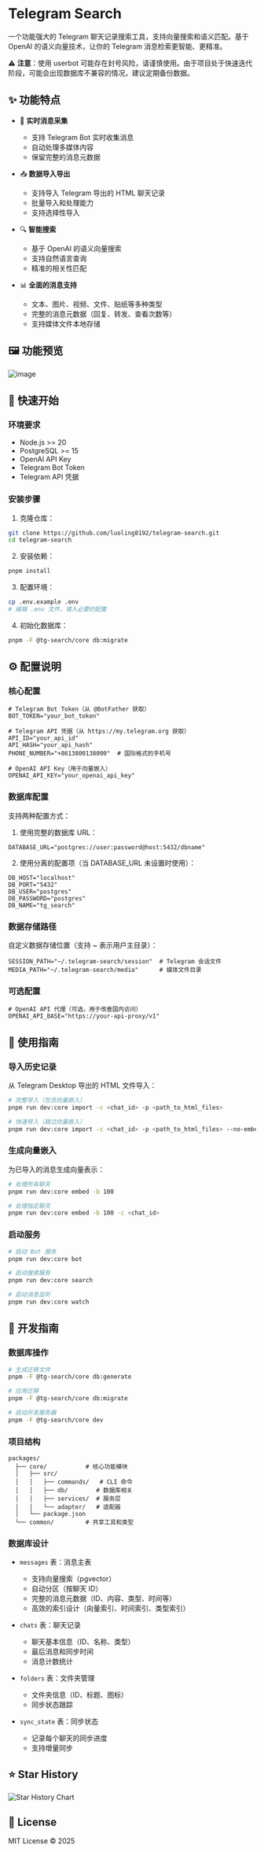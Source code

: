 # Telegram Search

一个功能强大的 Telegram 聊天记录搜索工具，支持向量搜索和语义匹配。基于 OpenAI 的语义向量技术，让你的 Telegram 消息检索更智能、更精准。

⚠️ **注意**：使用 userbot 可能存在封号风险，请谨慎使用。由于项目处于快速迭代阶段，可能会出现数据库不兼容的情况，建议定期备份数据。

## ✨ 功能特点

- 🤖 **实时消息采集**
  - 支持 Telegram Bot 实时收集消息
  - 自动处理多媒体内容
  - 保留完整的消息元数据

- 📥 **数据导入导出**
  - 支持导入 Telegram 导出的 HTML 聊天记录
  - 批量导入和处理能力
  - 支持选择性导入

- 🔍 **智能搜索**
  - 基于 OpenAI 的语义向量搜索
  - 支持自然语言查询
  - 精准的相关性匹配

- 📊 **全面的消息支持**
  - 文本、图片、视频、文件、贴纸等多种类型
  - 完整的消息元数据（回复、转发、查看次数等）
  - 支持媒体文件本地存储

## 🖼️ 功能预览

![image](https://github.com/user-attachments/assets/2ff088c1-41f2-455f-9cb1-ec31ce691c80)

## 🚀 快速开始

### 环境要求

- Node.js >= 20
- PostgreSQL >= 15
- OpenAI API Key
- Telegram Bot Token
- Telegram API 凭据

### 安装步骤

1. 克隆仓库：
```bash
git clone https://github.com/luoling8192/telegram-search.git
cd telegram-search
```

2. 安装依赖：
```bash
pnpm install
```

3. 配置环境：
```bash
cp .env.example .env
# 编辑 .env 文件，填入必要的配置
```

4. 初始化数据库：
```bash
pnpm -F @tg-search/core db:migrate
```

## ⚙️ 配置说明

### 核心配置

```env
# Telegram Bot Token（从 @BotFather 获取）
BOT_TOKEN="your_bot_token"

# Telegram API 凭据（从 https://my.telegram.org 获取）
API_ID="your_api_id"
API_HASH="your_api_hash"
PHONE_NUMBER="+8613800138000"  # 国际格式的手机号

# OpenAI API Key（用于向量嵌入）
OPENAI_API_KEY="your_openai_api_key"
```

### 数据库配置

支持两种配置方式：

1. 使用完整的数据库 URL：
```env
DATABASE_URL="postgres://user:password@host:5432/dbname"
```

2. 使用分离的配置项（当 DATABASE_URL 未设置时使用）：
```env
DB_HOST="localhost"
DB_PORT="5432"
DB_USER="postgres"
DB_PASSWORD="postgres"
DB_NAME="tg_search"
```

### 数据存储路径

自定义数据存储位置（支持 ~ 表示用户主目录）：
```env
SESSION_PATH="~/.telegram-search/session"  # Telegram 会话文件
MEDIA_PATH="~/.telegram-search/media"      # 媒体文件目录
```

### 可选配置

```env
# OpenAI API 代理（可选，用于改善国内访问）
OPENAI_API_BASE="https://your-api-proxy/v1"
```

## 📖 使用指南

### 导入历史记录

从 Telegram Desktop 导出的 HTML 文件导入：

```bash
# 完整导入（包含向量嵌入）
pnpm run dev:core import -c <chat_id> -p <path_to_html_files>

# 快速导入（跳过向量嵌入）
pnpm run dev:core import -c <chat_id> -p <path_to_html_files> --no-embedding
```

### 生成向量嵌入

为已导入的消息生成向量表示：
```bash
# 处理所有聊天
pnpm run dev:core embed -b 100

# 处理指定聊天
pnpm run dev:core embed -b 100 -c <chat_id>
```

### 启动服务

```bash
# 启动 Bot 服务
pnpm run dev:core bot

# 启动搜索服务
pnpm run dev:core search

# 启动消息监听
pnpm run dev:core watch
```

## 🔧 开发指南

### 数据库操作

```bash
# 生成迁移文件
pnpm -F @tg-search/core db:generate

# 应用迁移
pnpm -F @tg-search/core db:migrate

# 启动开发服务器
pnpm -F @tg-search/core dev
```

### 项目结构

```
packages/
  ├── core/           # 核心功能模块
  │   ├── src/
  │   │   ├── commands/   # CLI 命令
  │   │   ├── db/        # 数据库相关
  │   │   ├── services/  # 服务层
  │   │   └── adapter/   # 适配器
  │   └── package.json
  └── common/         # 共享工具和类型
```

### 数据库设计

- `messages` 表：消息主表
  - 支持向量搜索（pgvector）
  - 自动分区（按聊天 ID）
  - 完整的消息元数据（ID、内容、类型、时间等）
  - 高效的索引设计（向量索引、时间索引、类型索引）

- `chats` 表：聊天记录
  - 聊天基本信息（ID、名称、类型）
  - 最后消息和同步时间
  - 消息计数统计

- `folders` 表：文件夹管理
  - 文件夹信息（ID、标题、图标）
  - 同步状态跟踪

- `sync_state` 表：同步状态
  - 记录每个聊天的同步进度
  - 支持增量同步

## ⭐ Star History

![Star History Chart](https://api.star-history.com/svg?repos=luoling8192/telegram-search&type=Date)

## 📝 License

MIT License © 2025

